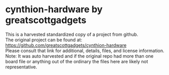 
# cynthion-hardware by greatscottgadgets  
This is a harvested standardized copy of a project from github.  
The original project can be found at:  
https://github.com/greatscottgadgets/cynthion-hardware  
Please consult that link for additional, details, files, and license information.  
Note: It was auto harvested and if the original repo had more than one board file or anything out of the ordinary the files here are likely not representative.  
    